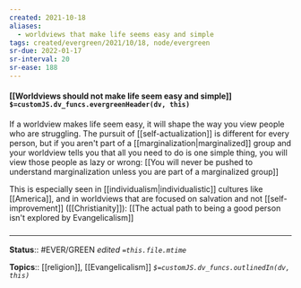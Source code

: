 ```yaml
---
created: 2021-10-18
aliases:
  - worldviews that make life seems easy and simple
tags: created/evergreen/2021/10/18, node/evergreen
sr-due: 2022-01-17
sr-interval: 20
sr-ease: 188
---
```


#### [[Worldviews should not make life seem easy and simple]] `$=customJS.dv_funcs.evergreenHeader(dv, this)`

If a worldview makes life seem easy, it will shape the way you view people who are struggling.
The pursuit of [[self-actualization]] is different for every person, but if you aren't part of a [[marginalization|marginalized]] group and your worldview tells you that all you need to do is one simple thing, you will view those people as lazy or wrong:
[[You will never be pushed to understand marginalization unless you are part of a marginalized group]]

This is especially seen in [[individualism|individualistic]] cultures like [[America]], and in worldviews that are focused on salvation and not [[self-improvement]] ([[Christianity]]): [[The actual path to being a good person isn't explored by Evangelicalism]]

### <hr class="footnote"/>

**Status**:: #EVER/GREEN 
*edited `=this.file.mtime`*

**Topics**:: [[religion]], [[Evangelicalism]]
*`$=customJS.dv_funcs.outlinedIn(dv, this)`*
